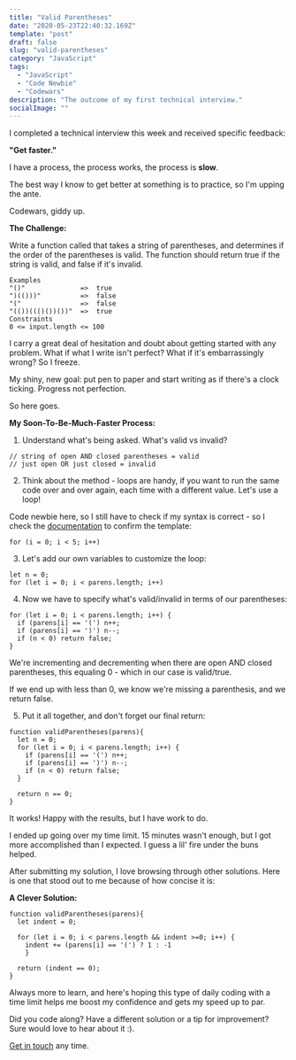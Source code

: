 ```yaml
---
title: "Valid Parentheses"
date: "2020-05-23T22:40:32.169Z"
template: "post"
draft: false
slug: "valid-parentheses"
category: "JavaScript"
tags:
  - "JavaScript"
  - "Code Newbie"
  - "Codewars"
description: "The outcome of my first technical interview."
socialImage: ""
---
```


I completed a technical interview this week and received specific feedback:

**"Get faster."**

I have a process, the process works, the process is **slow**.

The best way I know to get better at something is to practice, so I'm upping the ante. 

Codewars, giddy up.

**The Challenge:**

Write a function called that takes a string of parentheses, and determines if the order of the parentheses is valid. The function should return true if the string is valid, and false if it's invalid.

```
Examples
"()"              =>  true
")(()))"          =>  false
"("               =>  false
"(())((()())())"  =>  true
Constraints
0 <= input.length <= 100
```

I carry a great deal of hesitation and doubt about getting started with any problem. What if what I write isn't perfect? What if it's embarrassingly wrong? So I freeze.

My shiny, new goal: put pen to paper and start writing as if there's a clock ticking. Progress not perfection.

So here goes.

**My Soon-To-Be-Much-Faster Process:**

1) Understand what's being asked. What's valid vs invalid?

```
// string of open AND closed parentheses = valid
// just open OR just closed = invalid
```

2) Think about the method - loops are handy, if you want to run the same code over and over again, each time with a different value. Let's use a loop!

Code newbie here, so I still have to check if my syntax is correct - so I check the [documentation](https://developer.mozilla.org/en-US/docs/Web/JavaScript/Guide/Loops_and_iteration) to confirm the template:

```
for (i = 0; i < 5; i++)
```

3) Let's add our own variables to customize the loop:

```
let n = 0;
for (let i = 0; i < parens.length; i++)
```

4) Now we have to specify what's valid/invalid in terms of our parentheses:

```
for (let i = 0; i < parens.length; i++) {
  if (parens[i] == '(') n++;
  if (parens[i] == ')') n--;
  if (n < 0) return false;
}
```

We're incrementing and decrementing when there are open AND closed parentheses, this equaling 0 - which in our case is valid/true.

If we end up with less than 0, we know we're missing a parenthesis, and we return false.

5) Put it all together, and don't forget our final return:

```
function validParentheses(parens){
  let n = 0;
  for (let i = 0; i < parens.length; i++) {
    if (parens[i] == '(') n++;
    if (parens[i] == ')') n--;
    if (n < 0) return false;
  }
  
  return n == 0;
}
```

It works! Happy with the results, but I have work to do.

I ended up going over my time limit. 15 minutes wasn't enough, but I got more accomplished than I expected. I guess a lil' fire under the buns helped.

After submitting my solution, I love browsing through other solutions. Here is one that stood out to me because of how concise it is:

**A Clever Solution:**
```
function validParentheses(parens){
  let indent = 0;

  for (let i = 0; i < parens.length && indent >=0; i++) {
    indent += (parens[i] == '(') ? 1 : -1
    }
  
  return (indent == 0);
}
```

Always more to learn, and here's hoping this type of daily coding with a time limit helps me boost my confidence and gets my speed up to par.

Did you code along? Have a different solution or a tip for improvement? Sure would love to hear about it :).

[Get in touch](/pages/contacts) any time.
